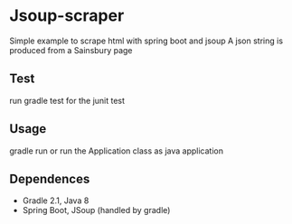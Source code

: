 

# Jsoup-scraper

Simple example to scrape html with spring boot and jsoup
A json string is produced from a Sainsbury page

## Test

run gradle test for the junit test

## Usage

gradle run or run the Application class as java application

## Dependences

- Gradle 2.1, Java 8
- Spring Boot, JSoup (handled by gradle)
